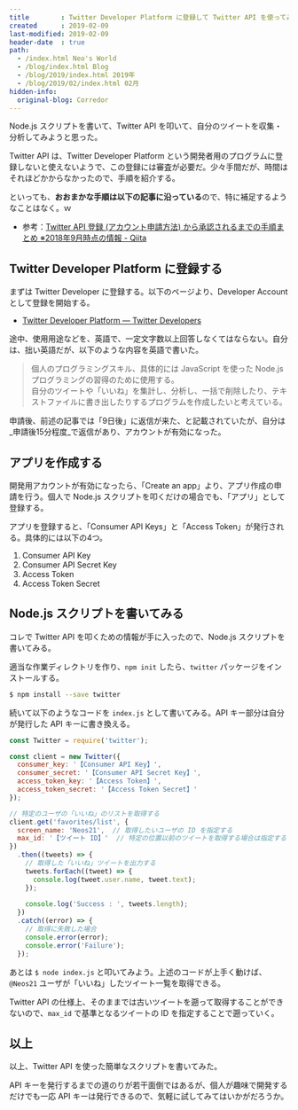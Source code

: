 ```yaml
---
title        : Twitter Developer Platform に登録して Twitter API を使ってみた
created      : 2019-02-09
last-modified: 2019-02-09
header-date  : true
path:
  - /index.html Neo's World
  - /blog/index.html Blog
  - /blog/2019/index.html 2019年
  - /blog/2019/02/index.html 02月
hidden-info:
  original-blog: Corredor
---
```


Node.js スクリプトを書いて、Twitter API を叩いて、自分のツイートを収集・分析してみようと思った。

Twitter API は、Twitter Developer Platform という開発者用のプログラムに登録しないと使えないようで、この登録には審査が必要だ。少々手間だが、時間はそれほどかからなかったので、手順を紹介する。

といっても、**おおまかな手順は以下の記事に沿っている**ので、特に補足するようなことはなく。ｗ

- 参考：[Twitter API 登録 (アカウント申請方法) から承認されるまでの手順まとめ ※2018年9月時点の情報 - Qiita](https://qiita.com/kngsym2018/items/2524d21455aac111cdee)

## Twitter Developer Platform に登録する

まずは Twitter Developer に登録する。以下のページより、Developer Account として登録を開始する。

- [Twitter Developer Platform — Twitter Developers](https://developer.twitter.com/)

途中、使用用途などを、英語で、一定文字数以上回答しなくてはならない。自分は、拙い英語だが、以下のような内容を英語で書いた。

> 個人のプログラミングスキル、具体的には JavaScript を使った Node.js プログラミングの習得のために使用する。  
> 自分のツイートや「いいね」を集計し、分析し、一括で削除したり、テキストファイルに書き出したりするプログラムを作成したいと考えている。

申請後、前述の記事では「9日後」に返信が来た、と記載されていたが、自分は_申請後15分程度_で返信があり、アカウントが有効になった。

## アプリを作成する

開発用アカウントが有効になったら、「Create an app」より、アプリ作成の申請を行う。個人で Node.js スクリプトを叩くだけの場合でも、「アプリ」として登録する。

アプリを登録すると、「Consumer API Keys」と「Access Token」が発行される。具体的には以下の4つ。

1. Consumer API Key
2. Consumer API Secret Key
3. Access Token
4. Access Token Secret

## Node.js スクリプトを書いてみる

コレで Twitter API を叩くための情報が手に入ったので、Node.js スクリプトを書いてみる。

適当な作業ディレクトリを作り、`npm init` したら、`twitter` パッケージをインストールする。

```bash
$ npm install --save twitter
```

続いて以下のようなコードを `index.js` として書いてみる。API キー部分は自分が発行した API キーに書き換える。

```javascript
const Twitter = require('twitter');

const client = new Twitter({
  consumer_key: '【Consumer API Key】',
  consumer_secret: '【Consumer API Secret Key】',
  access_token_key: '【Access Token】',
  access_token_secret: '【Access Token Secret】'
});

// 特定のユーザの「いいね」のリストを取得する
client.get('favorites/list', {
  screen_name: 'Neos21',  // 取得したいユーザの ID を指定する
  max_id: '【ツイート ID】'  // 特定の位置以前のツイートを取得する場合は指定する
})
  .then((tweets) => {
    // 取得した「いいね」ツイートを出力する
    tweets.forEach((tweet) => {
      console.log(tweet.user.name, tweet.text);
    });
    
    console.log('Success : ', tweets.length);
  })
  .catch((error) => {
    // 取得に失敗した場合
    console.error(error);
    console.error('Failure');
  });
```

あとは `$ node index.js` と叩いてみよう。上述のコードが上手く動けば、`@Neos21` ユーザが「いいね」したツイート一覧を取得できる。

Twitter API の仕様上、そのままでは古いツイートを遡って取得することができないので、`max_id` で基準となるツイートの ID を指定することで遡っていく。

## 以上

以上、Twitter API を使った簡単なスクリプトを書いてみた。

API キーを発行するまでの道のりが若干面倒ではあるが、個人が趣味で開発するだけでも一応 API キーは発行できるので、気軽に試してみてはいかがだろうか。
